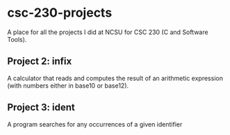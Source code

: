 # csc-230-projects

A place for all the projects I did at NCSU for CSC 230 (C and Software Tools). 

## Project 2: infix

A calculator that reads and computes the result of an arithmetic expression (with numbers either in base10 or base12).

## Project 3: ident

A program searches for any occurrences of a given identifier

